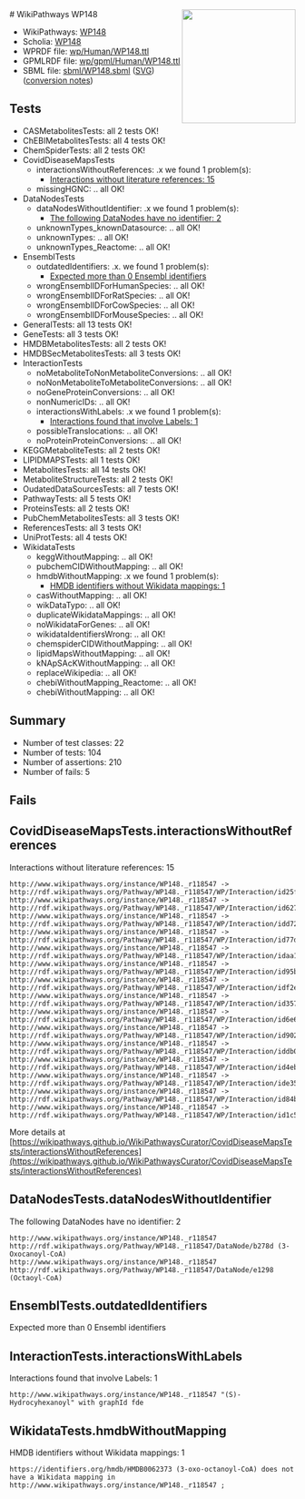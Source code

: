 <img style="float: right; width: 200px" src="../logo.png" />
# WikiPathways WP148

* WikiPathways: [WP148](https://identifiers.org/wikipathways:WP148)
* Scholia: [WP148](https://scholia.toolforge.org/wikipathways/WP148)
* WPRDF file: [wp/Human/WP148.ttl](../wp/Human/WP148.ttl)
* GPMLRDF file: [wp/gpml/Human/WP148.ttl](../wp/gpml/Human/WP148.ttl)
* SBML file: [sbml/WP148.sbml](../sbml/WP148.sbml) ([SVG](../sbml/WP148.svg)) ([conversion notes](../sbml/WP148.txt))

## Tests
* CASMetabolitesTests: all 2 tests OK!
* ChEBIMetabolitesTests: all 4 tests OK!
* ChemSpiderTests: all 2 tests OK!
* CovidDiseaseMapsTests
    * interactionsWithoutReferences: .x we found 1 problem(s):
        * [Interactions without literature references: 15](#9701cce6)
    * missingHGNC: .. all OK!
* DataNodesTests
    * dataNodesWithoutIdentifier: .x we found 1 problem(s):
        * [The following DataNodes have no identifier: 2](#d2d32fa1)
    * unknownTypes_knownDatasource: .. all OK!
    * unknownTypes: .. all OK!
    * unknownTypes_Reactome: .. all OK!
* EnsemblTests
    * outdatedIdentifiers: .x. we found 1 problem(s):
        * [Expected more than 0 Ensembl identifiers](#f44398b7)
    * wrongEnsemblIDForHumanSpecies: .. all OK!
    * wrongEnsemblIDForRatSpecies: .. all OK!
    * wrongEnsemblIDForCowSpecies: .. all OK!
    * wrongEnsemblIDForMouseSpecies: .. all OK!
* GeneralTests: all 13 tests OK!
* GeneTests: all 3 tests OK!
* HMDBMetabolitesTests: all 2 tests OK!
* HMDBSecMetabolitesTests: all 3 tests OK!
* InteractionTests
    * noMetaboliteToNonMetaboliteConversions: .. all OK!
    * noNonMetaboliteToMetaboliteConversions: .. all OK!
    * noGeneProteinConversions: .. all OK!
    * nonNumericIDs: .. all OK!
    * interactionsWithLabels: .x we found 1 problem(s):
        * [Interactions found that involve Labels: 1](#630d2678)
    * possibleTranslocations: .. all OK!
    * noProteinProteinConversions: .. all OK!
* KEGGMetaboliteTests: all 2 tests OK!
* LIPIDMAPSTests: all 1 tests OK!
* MetabolitesTests: all 14 tests OK!
* MetaboliteStructureTests: all 2 tests OK!
* OudatedDataSourcesTests: all 7 tests OK!
* PathwayTests: all 5 tests OK!
* ProteinsTests: all 2 tests OK!
* PubChemMetabolitesTests: all 3 tests OK!
* ReferencesTests: all 3 tests OK!
* UniProtTests: all 4 tests OK!
* WikidataTests
    * keggWithoutMapping: .. all OK!
    * pubchemCIDWithoutMapping: .. all OK!
    * hmdbWithoutMapping: .x we found 1 problem(s):
        * [HMDB identifiers without Wikidata mappings: 1](#8860e69b)
    * casWithoutMapping: .. all OK!
    * wikDataTypo: .. all OK!
    * duplicateWikidataMappings: .. all OK!
    * noWikidataForGenes: .. all OK!
    * wikidataIdentifiersWrong: .. all OK!
    * chemspiderCIDWithoutMapping: .. all OK!
    * lipidMapsWithoutMapping: .. all OK!
    * kNApSAcKWithoutMapping: .. all OK!
    * replaceWikipedia: .. all OK!
    * chebiWithoutMapping_Reactome: .. all OK!
    * chebiWithoutMapping: .. all OK!


## Summary

* Number of test classes: 22
* Number of tests: 104
* Number of assertions: 210
* Number of fails: 5

## Fails

<a name="9701cce6" />

## CovidDiseaseMapsTests.interactionsWithoutReferences

Interactions without literature references: 15
```
http://www.wikipathways.org/instance/WP148._r118547 -> http://rdf.wikipathways.org/Pathway/WP148._r118547/WP/Interaction/id25fc59fa
http://www.wikipathways.org/instance/WP148._r118547 -> http://rdf.wikipathways.org/Pathway/WP148._r118547/WP/Interaction/id627e51f4
http://www.wikipathways.org/instance/WP148._r118547 -> http://rdf.wikipathways.org/Pathway/WP148._r118547/WP/Interaction/idd72e6ab
http://www.wikipathways.org/instance/WP148._r118547 -> http://rdf.wikipathways.org/Pathway/WP148._r118547/WP/Interaction/id77dfe13b
http://www.wikipathways.org/instance/WP148._r118547 -> http://rdf.wikipathways.org/Pathway/WP148._r118547/WP/Interaction/idaa100271
http://www.wikipathways.org/instance/WP148._r118547 -> http://rdf.wikipathways.org/Pathway/WP148._r118547/WP/Interaction/id95b8c2d0
http://www.wikipathways.org/instance/WP148._r118547 -> http://rdf.wikipathways.org/Pathway/WP148._r118547/WP/Interaction/idf2e9d2c3
http://www.wikipathways.org/instance/WP148._r118547 -> http://rdf.wikipathways.org/Pathway/WP148._r118547/WP/Interaction/id357d3069
http://www.wikipathways.org/instance/WP148._r118547 -> http://rdf.wikipathways.org/Pathway/WP148._r118547/WP/Interaction/id6e61ccf7
http://www.wikipathways.org/instance/WP148._r118547 -> http://rdf.wikipathways.org/Pathway/WP148._r118547/WP/Interaction/id902cac7b
http://www.wikipathways.org/instance/WP148._r118547 -> http://rdf.wikipathways.org/Pathway/WP148._r118547/WP/Interaction/iddb06ceff
http://www.wikipathways.org/instance/WP148._r118547 -> http://rdf.wikipathways.org/Pathway/WP148._r118547/WP/Interaction/id4eb2584e
http://www.wikipathways.org/instance/WP148._r118547 -> http://rdf.wikipathways.org/Pathway/WP148._r118547/WP/Interaction/ide35457a2
http://www.wikipathways.org/instance/WP148._r118547 -> http://rdf.wikipathways.org/Pathway/WP148._r118547/WP/Interaction/id84bd79a7
http://www.wikipathways.org/instance/WP148._r118547 -> http://rdf.wikipathways.org/Pathway/WP148._r118547/WP/Interaction/id1c557f87
```

More details at [https://wikipathways.github.io/WikiPathwaysCurator/CovidDiseaseMapsTests/interactionsWithoutReferences](https://wikipathways.github.io/WikiPathwaysCurator/CovidDiseaseMapsTests/interactionsWithoutReferences)

<a name="d2d32fa1" />

## DataNodesTests.dataNodesWithoutIdentifier

The following DataNodes have no identifier: 2
```
http://www.wikipathways.org/instance/WP148._r118547 http://rdf.wikipathways.org/Pathway/WP148._r118547/DataNode/b278d (3-Oxocanoyl-CoA)
http://www.wikipathways.org/instance/WP148._r118547 http://rdf.wikipathways.org/Pathway/WP148._r118547/DataNode/e1298 (Octaoyl-CoA)
```

<a name="f44398b7" />

## EnsemblTests.outdatedIdentifiers

Expected more than 0 Ensembl identifiers
<a name="630d2678" />

## InteractionTests.interactionsWithLabels

Interactions found that involve Labels: 1
```
http://www.wikipathways.org/instance/WP148._r118547 "(S)-Hydrocyhexanoyl" with graphId fde
```

<a name="8860e69b" />

## WikidataTests.hmdbWithoutMapping

HMDB identifiers without Wikidata mappings: 1
```
https://identifiers.org/hmdb/HMDB0062373 (3-oxo-octanoyl-CoA) does not have a Wikidata mapping in http://www.wikipathways.org/instance/WP148._r118547 ; 
```

